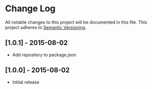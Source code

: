 # Change Log

All notable changes to this project will be documented in this file. This
project adheres to [Semantic Versioning](http://semver.org/).

## [1.0.1] - 2015-08-02

- Add repository to package.json

## [1.0.0] - 2015-08-02

- Intiial release

